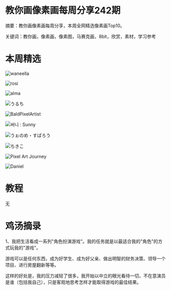 # 教你画像素画每周分享242期


  摘要：教你画像素画每周分享，本周全网精选像素画Top10。

  关键词：教你画，像素画，像素图，马赛克画，8bit，欣赏，素材，学习参考

# 本周精选

![waneella](https://pbs.twimg.com/media/Fzz6U9nXwAAQRu7?format=jpg&name=medium)

![rosi](https://pbs.twimg.com/media/Fz0ADnzWwAI2Nby?format=png&name=medium)

![alma](https://pbs.twimg.com/media/FzyInikaQAETtuc?format=png&name=small)

![うるち](https://pbs.twimg.com/media/Fzzb113akAAFR0V?format=jpg&name=small)

![BaldPixelArtist](https://pbs.twimg.com/media/Fz35z2TXoAAX3Ck?format=png&name=medium)

![써니 : Sunny](https://pbs.twimg.com/media/Fz5OKydaYAAPqH0?format=jpg&name=medium)

![うぉのめ・すぱろう](https://pbs.twimg.com/media/Fz45DY6aAAALWVT?format=png&name=small)

![ちきこ](https://pbs.twimg.com/media/Fz6MxmEaEAA-sEn?format=jpg&name=small)

![Pixel Art Journey](https://pbs.twimg.com/media/Fz5nBySWwAEp4iI?format=png&name=900x900)

![Daniel](https://pbs.twimg.com/media/Fz4m0vAWwAEo5gI?format=png&name=medium)

# 教程

无

# 鸡汤摘录

  1、我把生活看成一系列"角色扮演游戏"。我的任务就是以最适合我的"角色"的方式玩我的"游戏"。

游戏可以是任何东西，成为好学生、成为好父亲、做出明智的财务决策、领导一个项目、进行房屋翻新等等。

这样的好处是，我的压力减轻了很多，我开始以中立的眼光看待一切，不在意演员是谁（包括我自己），只是客观地思考怎样才能取得游戏的最佳结果。